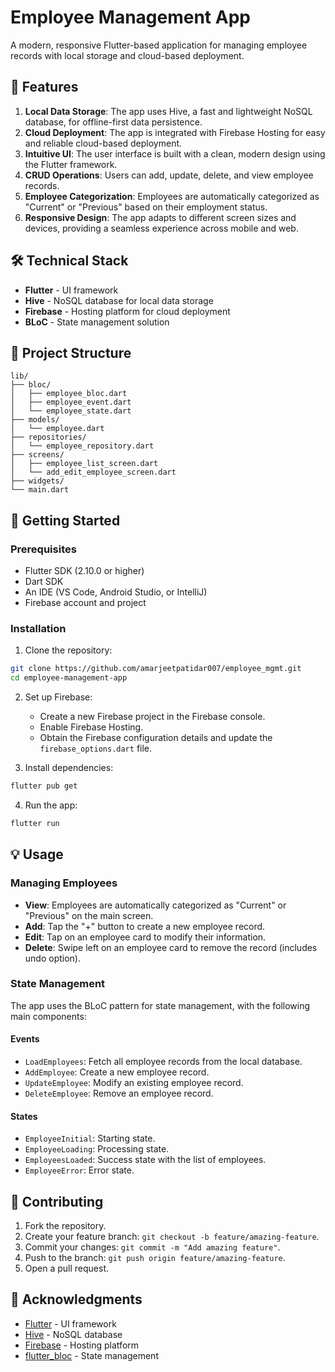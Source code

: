 # Employee Management App

A modern, responsive Flutter-based application for managing employee records with local storage and cloud-based deployment.

## 🚀 Features

1. **Local Data Storage**: The app uses Hive, a fast and lightweight NoSQL database, for offline-first data persistence.
2. **Cloud Deployment**: The app is integrated with Firebase Hosting for easy and reliable cloud-based deployment.
3. **Intuitive UI**: The user interface is built with a clean, modern design using the Flutter framework.
4. **CRUD Operations**: Users can add, update, delete, and view employee records.
5. **Employee Categorization**: Employees are automatically categorized as "Current" or "Previous" based on their employment status.
6. **Responsive Design**: The app adapts to different screen sizes and devices, providing a seamless experience across mobile and web.

## 🛠️ Technical Stack

- **Flutter** - UI framework
- **Hive** - NoSQL database for local data storage
- **Firebase** - Hosting platform for cloud deployment
- **BLoC** - State management solution

## 📁 Project Structure

```
lib/
├── bloc/
│   ├── employee_bloc.dart
│   ├── employee_event.dart
│   └── employee_state.dart
├── models/
│   └── employee.dart
├── repositories/
│   └── employee_repository.dart
├── screens/
│   ├── employee_list_screen.dart
│   └── add_edit_employee_screen.dart
├── widgets/
└── main.dart
```

## 🚀 Getting Started

### Prerequisites

- Flutter SDK (2.10.0 or higher)
- Dart SDK
- An IDE (VS Code, Android Studio, or IntelliJ)
- Firebase account and project

### Installation

1. Clone the repository:

```bash
git clone https://github.com/amarjeetpatidar007/employee_mgmt.git
cd employee-management-app
```

2. Set up Firebase:
   - Create a new Firebase project in the Firebase console.
   - Enable Firebase Hosting.
   - Obtain the Firebase configuration details and update the `firebase_options.dart` file.

3. Install dependencies:

```bash
flutter pub get
```

4. Run the app:

```bash
flutter run
```

## 💡 Usage

### Managing Employees

- **View**: Employees are automatically categorized as "Current" or "Previous" on the main screen.
- **Add**: Tap the "+" button to create a new employee record.
- **Edit**: Tap on an employee card to modify their information.
- **Delete**: Swipe left on an employee card to remove the record (includes undo option).

### State Management

The app uses the BLoC pattern for state management, with the following main components:

#### Events

- `LoadEmployees`: Fetch all employee records from the local database.
- `AddEmployee`: Create a new employee record.
- `UpdateEmployee`: Modify an existing employee record.
- `DeleteEmployee`: Remove an employee record.

#### States

- `EmployeeInitial`: Starting state.
- `EmployeeLoading`: Processing state.
- `EmployeesLoaded`: Success state with the list of employees.
- `EmployeeError`: Error state.

## 🤝 Contributing

1. Fork the repository.
2. Create your feature branch: `git checkout -b feature/amazing-feature`.
3. Commit your changes: `git commit -m "Add amazing feature"`.
4. Push to the branch: `git push origin feature/amazing-feature`.
5. Open a pull request.

## 👏 Acknowledgments

- [Flutter](https://flutter.dev) - UI framework
- [Hive](https://docs.hivedb.dev/) - NoSQL database
- [Firebase](https://firebase.google.com/) - Hosting platform
- [flutter_bloc](https://pub.dev/packages/flutter_bloc) - State management
